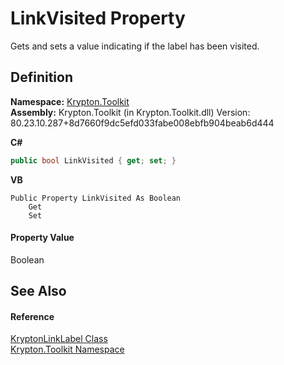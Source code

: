 # LinkVisited Property


Gets and sets a value indicating if the label has been visited.



## Definition
**Namespace:** <a href="79d2eac2-21f4-54ff-7552-b20c33c30600.md">Krypton.Toolkit</a>  
**Assembly:** Krypton.Toolkit (in Krypton.Toolkit.dll) Version: 80.23.10.287+8d7660f9dc5efd033fabe008ebfb904beab6d444

**C#**
``` C#
public bool LinkVisited { get; set; }
```
**VB**
``` VB
Public Property LinkVisited As Boolean
	Get
	Set
```



#### Property Value
Boolean

## See Also


#### Reference
<a href="34b6d7c7-bb62-8b85-b95d-0e0e617f9c83.md">KryptonLinkLabel Class</a>  
<a href="79d2eac2-21f4-54ff-7552-b20c33c30600.md">Krypton.Toolkit Namespace</a>  
